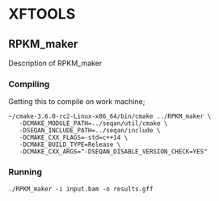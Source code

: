 # XFTOOLS

## RPKM_maker

Description of RPKM_maker

### Compiling

Getting this to compile on work machine;

```
~/cmake-3.6.0-rc2-Linux-x86_64/bin/cmake ../RPKM_maker \
   -DCMAKE_MODULE_PATH=../seqan/util/cmake \
   -DSEQAN_INCLUDE_PATH=../seqan/include \
   -DCMAKE_CXX_FLAGS=-std=c++14 \
   -DCMAKE_BUILD_TYPE=Release \
   -DCMAKE_CXX_ARGS="-DSEQAN_DISABLE_VERSION_CHECK=YES" 
```

### Running

```
./RPKM_maker -i input.bam -o results.gff
```

